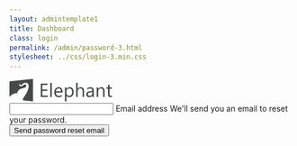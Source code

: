 ```yaml
---
layout: admintemplate1
title: Dashboard
class: login
permalink: /admin/password-3.html
stylesheet: ../css/login-3.min.css
---
```

<div class="login-body">
        <a class="login-brand" href="index.html">
          <img class="img-responsive" src="../img/logo.svg" alt="Elephant">
        </a>
        <div class="login-form">
          <form data-toggle="md-validator">
            <div class="md-form-group md-label-floating">
              <input class="md-form-control" type="email" name="email" spellcheck="false" autocomplete="off" data-msg-required="Please enter your email address." required>
              <label class="md-control-label">Email address</label>
              <span class="md-help-block">We'll send you an email to reset your password.</span>
            </div>
            <button class="btn btn-primary btn-block" type="submit">Send password reset email</button>
          </form>
        </div>
      </div>